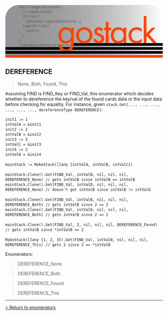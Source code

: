 ![Banner](../../images/gostack_SmallerTransparent.png)

<h2>DEREFERENCE</h2>

 > None, Both, Found, This

Assuming FIND is FIND_Key or FIND_Val, this enumerator which decides whether to dereference the key/val of the found cards data or the input data before checking for equality.  For instance, given `stack.Get(..., ..., ..., ..., ..., ..., dereferenceType DEREFERENCE)`:

```
init1 := 1
intValA = &init1
init2 := 2
intValB = &init2
init3 := 3
intValC = &init3
init4 := 2
intValD = &init4

mainStack := MakeStack([]any {intValA, intValB, intValC})

mainStack.Clone().Get(FIND_Val, intValB, nil, nil, nil, DEREFERENCE_None) // gets intValB since intValB == intValB
mainStack.Clone().Get(FIND_Val, intValD, nil, nil, nil, DEREFERENCE_None) // doesn't get intValB since intValB != intValD

mainStack.Clone().Get(FIND_Val, intValB, nil, nil, nil, DEREFERENCE_Both) // gets intValB since 2 == 2
mainStack.Clone().Get(FIND_Val, intValD, nil, nil, nil, DEREFERENCE_Both) // gets intValB since 2 == 2

mainStack.Clone().Get(FIND_Val, 2, nil, nil, nil, DEREFERENCE_Found) // gets intValB since *intValB == 2

MakeStack([]any {1, 2, 3}).Get(FIND_Val, intValB, nil, nil, nil, DEREFERENCE_This) // gets 2 since 2 == *intValB
```

Enumerators:
 > DEREFERENCE_None
 
 > DEREFERENCE_Both

 > DEREFERENCE_Found

 > DEREFERENCE_This

 ---

 [> Return to enumerators](../enumsAPI.md)